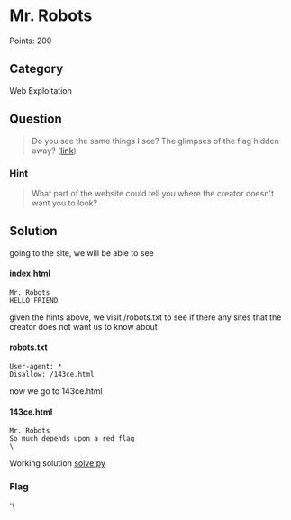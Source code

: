 # Mr. Robots
Points: 200

## Category
Web Exploitation

## Question
>Do you see the same things I see? The glimpses of the flag hidden away? ([link](http://2018shell1.picoctf.com:10157/))

### Hint
>What part of the website could tell you where the creator doesn't want you to look?

## Solution
going to the site, we will be able to see 

#### index.html
```
Mr. Robots
HELLO FRIEND
```
given the hints above, we visit /robots.txt to see if there any sites that the creator does not want us to know about

#### robots.txt

```
User-agent: *
Disallow: /143ce.html
```
now we go to 143ce.html

#### 143ce.html
```
Mr. Robots
So much depends upon a red flag
\
```

Working solution [solve.py](solution/solve.py)

### Flag
`\
